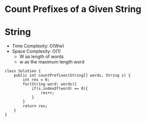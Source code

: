 # Count Prefixes of a Given String

# String

- Time Complexity: O(Ww)
- Space Complexity: O(1)
  - W as length of words
  - w as the maximum length word

```
class Solution {
    public int countPrefixes(String[] words, String s) {
        int res = 0;
        for(String word: words){
            if(s.indexOf(word) == 0){
                res++;
            }
        }
        return res;
    }
}
```
